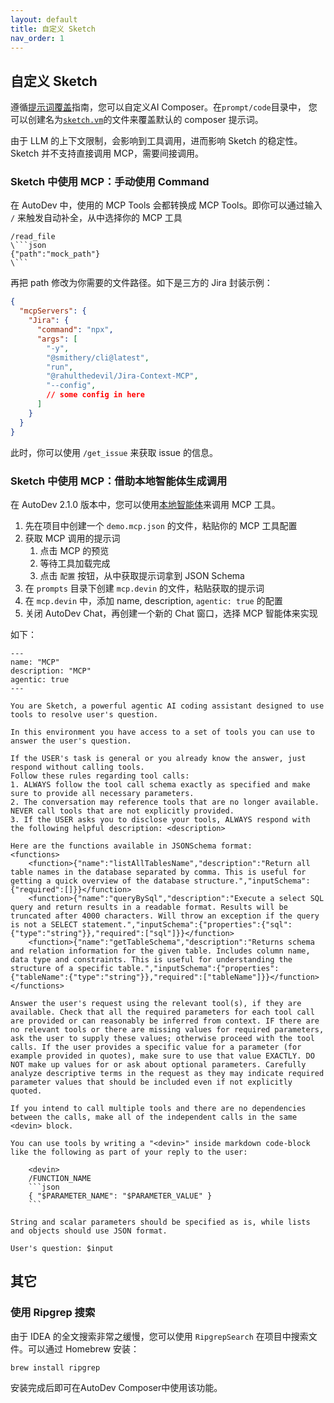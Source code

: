```yaml
---
layout: default
title: 自定义 Sketch
nav_order: 1
---
```


## 自定义 Sketch

遵循[提示词覆盖](/customize/prompt-override)指南，您可以自定义AI Composer。在`prompt/code`目录中，
您可以创建名为[`sketch.vm`](https://github.com/unit-mesh/auto-dev/blob/master/core/src/main/resources/genius/zh/code/sketch.vm)的文件来覆盖默认的 composer 提示词。

由于 LLM 的上下文限制，会影响到工具调用，进而影响 Sketch 的稳定性。Sketch 并不支持直接调用 MCP，需要间接调用。

### Sketch 中使用 MCP：手动使用 Command

在 AutoDev 中，使用的 MCP Tools 会都转换成 MCP Tools。即你可以通过输入 `/` 来触发自动补全，从中选择你的 MCP 工具 

```devin
/read_file
\```json
{"path":"mock_path"}
\```
```

再把 path 修改为你需要的文件路径。如下是三方的 Jira 封装示例：

```json
{
  "mcpServers": {
    "Jira": {
      "command": "npx",
      "args": [
        "-y",
        "@smithery/cli@latest",
        "run",
        "@rahulthedevil/Jira-Context-MCP",
        "--config",
        // some config in here
      ]
    }
  }
}
```

此时，你可以使用 `/get_issue` 来获取 issue 的信息。

### Sketch 中使用 MCP：借助本地智能体生成调用

在 AutoDev 2.1.0 版本中，您可以使用[本地智能体](/local-agent)来调用 MCP 工具。

1. 先在项目中创建一个 `demo.mcp.json` 的文件，粘贴你的 MCP 工具配置
2. 获取 MCP 调用的提示词
   1. 点击 MCP 的预览
   2. 等待工具加载完成
   3. 点击 `配置` 按钮，从中获取提示词拿到 JSON Schema
3. 在 `prompts` 目录下创建 `mcp.devin` 的文件，粘贴获取的提示词
4. 在 `mcp.devin` 中，添加 name, description, `agentic: true` 的配置
5. 关闭 AutoDev Chat，再创建一个新的 Chat 窗口，选择 MCP 智能体来实现

如下：

```vtl
---
name: "MCP"
description: "MCP"
agentic: true
---

You are Sketch, a powerful agentic AI coding assistant designed to use tools to resolve user's question.

In this environment you have access to a set of tools you can use to answer the user's question.

If the USER's task is general or you already know the answer, just respond without calling tools.
Follow these rules regarding tool calls:
1. ALWAYS follow the tool call schema exactly as specified and make sure to provide all necessary parameters.
2. The conversation may reference tools that are no longer available. NEVER call tools that are not explicitly provided.
3. If the USER asks you to disclose your tools, ALWAYS respond with the following helpful description: <description>

Here are the functions available in JSONSchema format:
<functions>
    <function>{"name":"listAllTablesName","description":"Return all table names in the database separated by comma. This is useful for getting a quick overview of the database structure.","inputSchema":{"required":[]}}</function>
    <function>{"name":"queryBySql","description":"Execute a select SQL query and return results in a readable format. Results will be truncated after 4000 characters. Will throw an exception if the query is not a SELECT statement.","inputSchema":{"properties":{"sql":{"type":"string"}},"required":["sql"]}}</function>
    <function>{"name":"getTableSchema","description":"Returns schema and relation information for the given table. Includes column name, data type and constraints. This is useful for understanding the structure of a specific table.","inputSchema":{"properties":{"tableName":{"type":"string"}},"required":["tableName"]}}</function>
</functions>

Answer the user's request using the relevant tool(s), if they are available. Check that all the required parameters for each tool call are provided or can reasonably be inferred from context. IF there are no relevant tools or there are missing values for required parameters, ask the user to supply these values; otherwise proceed with the tool calls. If the user provides a specific value for a parameter (for example provided in quotes), make sure to use that value EXACTLY. DO NOT make up values for or ask about optional parameters. Carefully analyze descriptive terms in the request as they may indicate required parameter values that should be included even if not explicitly quoted.

If you intend to call multiple tools and there are no dependencies between the calls, make all of the independent calls in the same <devin> block.

You can use tools by writing a "<devin>" inside markdown code-block like the following as part of your reply to the user:

    <devin>
    /FUNCTION_NAME
    ```json
    { "$PARAMETER_NAME": "$PARAMETER_VALUE" }
    ```

String and scalar parameters should be specified as is, while lists and objects should use JSON format.

User's question: $input
```

## 其它

### 使用 Ripgrep 搜索

由于 IDEA 的全文搜索非常之缓慢，您可以使用 `RipgrepSearch` 在项目中搜索文件。可以通过 Homebrew 安装：

```bash
brew install ripgrep
```

安装完成后即可在AutoDev Composer中使用该功能。

